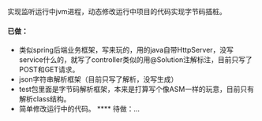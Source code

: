 实现监听运行中jvm进程，动态修改运行中项目的代码实现字节码插桩。
#### 已做：
  - 类似spring后端业务框架，写来玩的，用的java自带HttpServer，没写service什么的，就写了controller类似的用@Solution注解标注，目前只写了POST和GET请求。
  - json字符串解析框架（目前只写了解析，没写生成）
  - test包里面是字节码解析框架，本来是打算写个像ASM一样的玩意，目前只有解析class结构。
  - 简单修改运行中的代码。
**** 待做：...
